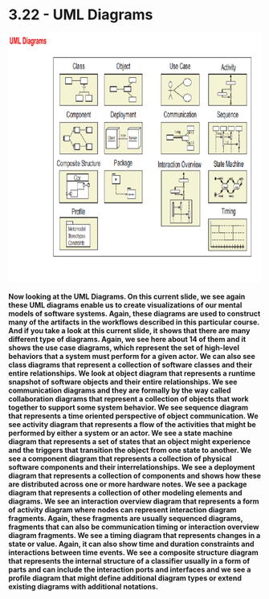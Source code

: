 # 3.22 - UML Diagrams

<img src="/images/03_22_01.jpg" width="800" height="500">

**Now looking at the UML Diagrams. On this current slide, we see again these UML diagrams enable us to create visualizations of our mental models of software systems. Again, these diagrams are used to construct many of the artifacts in the workflows described in this particular course. And if you take a look at this current slide, it shows that there are many different type of diagrams. Again, we see here about 14 of them and it shows the use case diagrams, which represent the set of high-level behaviors that a system must perform for a given actor. We can also see class diagrams that represent a collection of software classes and their entire relationships. We look at object diagram that represents a runtime snapshot of software objects and their entire relationships. We see communication diagrams and they are formally by the way called collaboration diagrams that represent a collection of objects that work together to support some system behavior. We see sequence diagram that represents a time oriented perspective of object communication. We see activity diagram that represents a flow of the activities that might be performed by either a system or an actor. We see a state machine diagram that represents a set of states that an object might experience and the triggers that transition the object from one state to another. We see a component diagram that represents a collection of physical software components and their interrelationships. We see a deployment diagram that represents a collection of components and shows how these are distributed across one or more hardware notes. We see a package diagram that represents a collection of other modeling elements and diagrams. We see an interaction overview diagram that represents a form of activity diagram where nodes can represent interaction diagram fragments. Again, these fragments are usually sequenced diagrams, fragments that can also be communication timing or interaction overview diagram fragments. We see a timing diagram that represents changes in a state or value. Again, it can also show time and duration constraints and interactions between time events. We see a composite structure diagram that represents the internal structure of a classifier usually in a form of parts and can include the interaction ports and interfaces and we see a profile diagram that might define additional diagram types or extend existing diagrams with additional notations.**